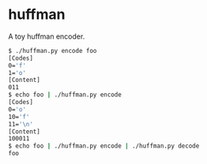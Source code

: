 # huffman

A toy huffman encoder.

```bash
$ ./huffman.py encode foo
[Codes]
0='f'
1='o'
[Content]
011
$ echo foo | ./huffman.py encode
[Codes]
0='o'
10='f'
11='\n'
[Content]
100011
$ echo foo | ./huffman.py encode | ./huffman.py decode
foo
```
